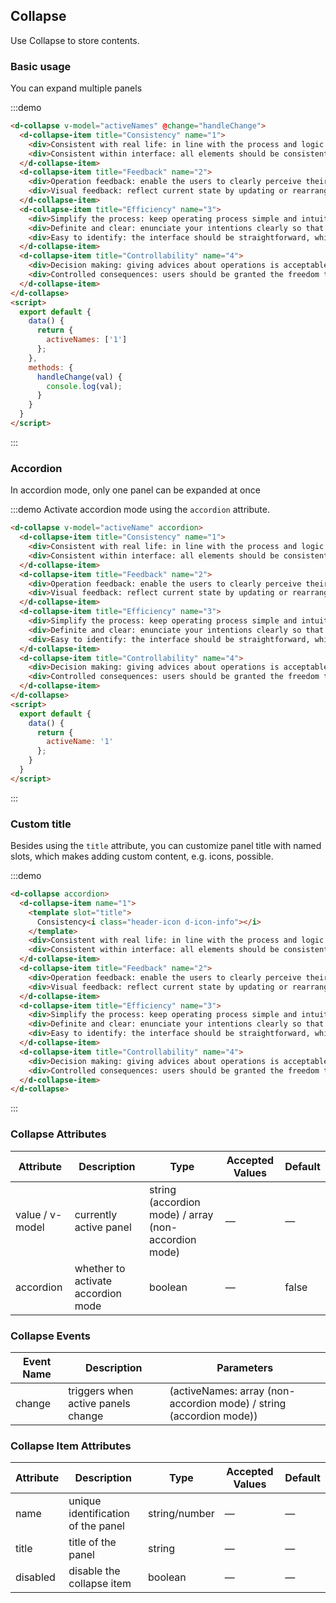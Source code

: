 ## Collapse

Use Collapse to store contents.

### Basic usage

You can expand multiple panels

:::demo
```html
<d-collapse v-model="activeNames" @change="handleChange">
  <d-collapse-item title="Consistency" name="1">
    <div>Consistent with real life: in line with the process and logic of real life, and comply with languages and habits that the users are used to;</div>
    <div>Consistent within interface: all elements should be consistent, such as: design style, icons and texts, position of elements, etc.</div>
  </d-collapse-item>
  <d-collapse-item title="Feedback" name="2">
    <div>Operation feedback: enable the users to clearly perceive their operations by style updates and interactive effects;</div>
    <div>Visual feedback: reflect current state by updating or rearranging elements of the page.</div>
  </d-collapse-item>
  <d-collapse-item title="Efficiency" name="3">
    <div>Simplify the process: keep operating process simple and intuitive;</div>
    <div>Definite and clear: enunciate your intentions clearly so that the users can quickly understand and make decisions;</div>
    <div>Easy to identify: the interface should be straightforward, which helps the users to identify and frees them from memorizing and recalling.</div>
  </d-collapse-item>
  <d-collapse-item title="Controllability" name="4">
    <div>Decision making: giving advices about operations is acceptable, but do not make decisions for the users;</div>
    <div>Controlled consequences: users should be granted the freedom to operate, including canceling, aborting or terminating current operation.</div>
  </d-collapse-item>
</d-collapse>
<script>
  export default {
    data() {
      return {
        activeNames: ['1']
      };
    },
    methods: {
      handleChange(val) {
        console.log(val);
      }
    }
  }
</script>
```
:::

### Accordion

In accordion mode, only one panel can be expanded at once

:::demo Activate accordion mode using the `accordion` attribute.
```html
<d-collapse v-model="activeName" accordion>
  <d-collapse-item title="Consistency" name="1">
    <div>Consistent with real life: in line with the process and logic of real life, and comply with languages and habits that the users are used to;</div>
    <div>Consistent within interface: all elements should be consistent, such as: design style, icons and texts, position of elements, etc.</div>
  </d-collapse-item>
  <d-collapse-item title="Feedback" name="2">
    <div>Operation feedback: enable the users to clearly perceive their operations by style updates and interactive effects;</div>
    <div>Visual feedback: reflect current state by updating or rearranging elements of the page.</div>
  </d-collapse-item>
  <d-collapse-item title="Efficiency" name="3">
    <div>Simplify the process: keep operating process simple and intuitive;</div>
    <div>Definite and clear: enunciate your intentions clearly so that the users can quickly understand and make decisions;</div>
    <div>Easy to identify: the interface should be straightforward, which helps the users to identify and frees them from memorizing and recalling.</div>
  </d-collapse-item>
  <d-collapse-item title="Controllability" name="4">
    <div>Decision making: giving advices about operations is acceptable, but do not make decisions for the users;</div>
    <div>Controlled consequences: users should be granted the freedom to operate, including canceling, aborting or terminating current operation.</div>
  </d-collapse-item>
</d-collapse>
<script>
  export default {
    data() {
      return {
        activeName: '1'
      };
    }
  }
</script>
```
:::

### Custom title

Besides using the `title` attribute, you can customize panel title with named slots, which makes adding custom content, e.g. icons, possible.

:::demo
```html
<d-collapse accordion>
  <d-collapse-item name="1">
    <template slot="title">
      Consistency<i class="header-icon d-icon-info"></i>
    </template>
    <div>Consistent with real life: in line with the process and logic of real life, and comply with languages and habits that the users are used to;</div>
    <div>Consistent within interface: all elements should be consistent, such as: design style, icons and texts, position of elements, etc.</div>
  </d-collapse-item>
  <d-collapse-item title="Feedback" name="2">
    <div>Operation feedback: enable the users to clearly perceive their operations by style updates and interactive effects;</div>
    <div>Visual feedback: reflect current state by updating or rearranging elements of the page.</div>
  </d-collapse-item>
  <d-collapse-item title="Efficiency" name="3">
    <div>Simplify the process: keep operating process simple and intuitive;</div>
    <div>Definite and clear: enunciate your intentions clearly so that the users can quickly understand and make decisions;</div>
    <div>Easy to identify: the interface should be straightforward, which helps the users to identify and frees them from memorizing and recalling.</div>
  </d-collapse-item>
  <d-collapse-item title="Controllability" name="4">
    <div>Decision making: giving advices about operations is acceptable, but do not make decisions for the users;</div>
    <div>Controlled consequences: users should be granted the freedom to operate, including canceling, aborting or terminating current operation.</div>
  </d-collapse-item>
</d-collapse>
```
:::

### Collapse Attributes
| Attribute      | Description          | Type      | Accepted Values       | Default  |
|---------- |-------------- |---------- |--------------------------------  |-------- |
| value / v-model | currently active panel | string (accordion mode) / array (non-accordion mode) | — | — |
| accordion | whether to activate accordion mode | boolean | — | false |

### Collapse Events
| Event Name | Description | Parameters |
|---------|---------|---------|
| change | triggers when active panels change | (activeNames: array (non-accordion mode) / string (accordion mode)) |

### Collapse Item Attributes
| Attribute      | Description          | Type      | Accepted Values       | Default  |
|---------- |-------------- |---------- |--------------------------------  |-------- |
| name      | unique identification of the panel | string/number | — | — |
| title     | title of the panel                 | string        | — | — |
| disabled  | disable the collapse item          | boolean       | — | — |